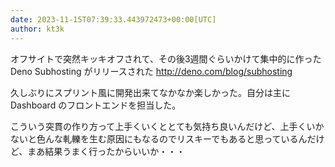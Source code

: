 ```yaml
---
date: 2023-11-15T07:39:33.443972473+00:00[UTC]
author: kt3k
---
```

オフサイトで突然キッキオフされて、その後3週間ぐらいかけて集中的に作った Deno Subhosting がリリースされた http://deno.com/blog/subhosting

久しぶりにスプリント風に開発出来てなかなか楽しかった。自分は主に Dashboard のフロントエンドを担当した。

こういう突貫の作り方って上手くいくととても気持ち良いんだけど、上手くいかないと色んな軋轢を生む原因にもなるのでリスキーでもあると思っているんだけど、まあ結果うまく行ったからいいか・・・
